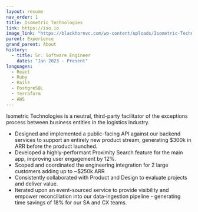 ```yaml
---
layout: resume
nav_order: 1
title: Isometric Technologies
link: https://iso.io
image_link: "https://blackhornvc.com/wp-content/uploads/Isometric-Technologies-ISO-White-Logo-Blackhorn-Ventures.png"
parent: Experience
grand_parent: About
history:
  - title: Sr. Software Engineer
    dates: "Jan 2023 - Present"
languages:
  - React
  - Ruby
  - Rails
  - PostgreSQL
  - Terraform
  - AWS
---
```


Isometric Technologies is a neutral, third-party facilitator of the exceptions
process between business entities in the logistics industry.

 - Designed and implemented a public-facing API against our backend services to support an entirely new product stream, generating $300k in ARR before the product launched.
 - Developed a highly-performant Proximity Search feature for the main app, improving user engagement by 12%.
 - Scoped and coordinated the engineering integration for 2 large customers adding up to ~$250k ARR
 - Consistently collaborated with Product and Design to evaluate projects and deliver value.
 - Iterated upon an event-sourced service to provide visibility and empower reconciliation into our data-ingestion pipeline - generating time savings of 18% for our SA and CX teams.